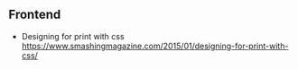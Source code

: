 ## Frontend

- Designing for print with css
https://www.smashingmagazine.com/2015/01/designing-for-print-with-css/
